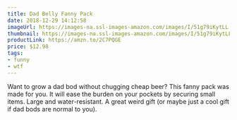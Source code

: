 ```yaml
---
title: Dad Belly Fanny Pack
date: 2018-12-29 14:12:58
imageUrl: https://images-na.ssl-images-amazon.com/images/I/51g79iKytLL._UX425_.jpg
thumbnail: https://images-na.ssl-images-amazon.com/images/I/51g79iKytLL._SR600,315__.jpg
productLink: https://amzn.to/2C7PQGE
price: $12.98
tags:
- funny
- wtf
---
```

Want to grow a dad bod without chugging cheap beer? This fanny pack was made for you. It will ease the burden on your pockets by securing small items. Large and water-resistant. A great weird gift (or maybe just a cool gift if dad bods are normal to you).

